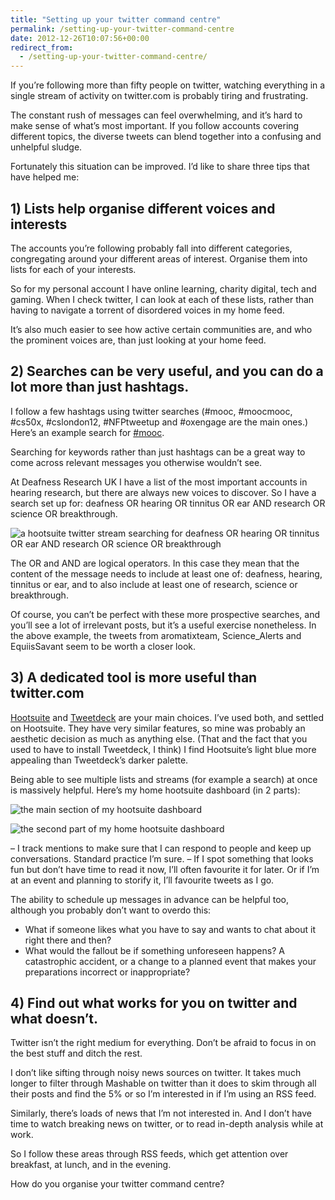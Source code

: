 ```yaml
---
title: "Setting up your twitter command centre"
permalink: /setting-up-your-twitter-command-centre
date: 2012-12-26T10:07:56+00:00
redirect_from:
  - /setting-up-your-twitter-command-centre/
---
```


If you’re following more than fifty people on twitter, watching everything in a single stream of activity on twitter.com is probably tiring and frustrating.

The constant rush of messages can feel overwhelming, and it’s hard to make sense of what’s most important. If you follow accounts covering different topics, the diverse tweets can blend together into a confusing and unhelpful sludge.

Fortunately this situation can be improved. I’d like to share three tips that have helped me:

## 1) Lists help organise different voices and interests

The accounts you’re following probably fall into different categories, congregating around your different areas of interest. Organise them into lists for each of your interests.

So for my personal account I have online learning, charity digital, tech and gaming. When I check twitter, I can look at each of these lists, rather than having to navigate a torrent of disordered voices in my home feed.

It’s also much easier to see how active certain communities are, and who the prominent voices are, than just looking at your home feed.

## 2) Searches can be very useful, and you can do a lot more than just hashtags.

I follow a few hashtags using twitter searches (#mooc, #moocmooc, #cs50x, #cslondon12, #NFPtweetup and #oxengage are the main ones.) Here’s an example search for [#mooc](https://twitter.com/search/realtime?q=%23mooc&src=typd).

Searching for keywords rather than just hashtags can be a great way to come across relevant messages you otherwise wouldn’t see.

At Deafness Research UK I have a list of the most important accounts in hearing research, but there are always new voices to discover. So I have a search set up for: deafness OR hearing OR tinnitus OR ear AND research OR science OR breakthrough.

![a hootsuite twitter stream searching for deafness OR hearing OR tinnitus OR ear AND research OR science OR breakthrough](Setting%20up%20your%20twitter%20command%20centre%20%E2%80%93%20Martin%20Lugton_files/big-deafness-and-hearing-search.png)

The OR and AND are logical operators. In this case they mean that the content of the message needs to include at least one of: deafness, hearing, tinnitus or ear, and to also include at least one of research, science or breakthrough.

Of course, you can’t be perfect with these more prospective searches, and you’ll see a lot of irrelevant posts, but it’s a useful exercise nonetheless. In the above example, the tweets from aromatixteam, Science_Alerts and EquiisSavant seem to be worth a closer look.

## 3) A dedicated tool is more useful than twitter.com

[Hootsuite](https://hootsuite.com) and [Tweetdeck](http://www.tweetdeck.com/) are your main choices. I’ve used both, and settled on Hootsuite. They have very similar features, so mine was probably an aesthetic decision as much as anything else. (That and the fact that you used to have to install Tweetdeck, I think) I find Hootsuite’s light blue more appealing than Tweetdeck’s darker palette.

Being able to see multiple lists and streams (for example a search) at once is massively helpful. Here’s my home hootsuite dashboard (in 2 parts):

![the main section of my hootsuite dashboard](Setting%20up%20your%20twitter%20command%20centre%20%E2%80%93%20Martin%20Lugton_files/the-main-section-of-my-home-dashboard.png)

![the second part of my home hootsuite dashboard](Setting%20up%20your%20twitter%20command%20centre%20%E2%80%93%20Martin%20Lugton_files/my-main-hootsuite-dashboard-part-2.png)

– I track mentions to make sure that I can respond to people and keep up conversations. Standard practice I’m sure.
– If I spot something that looks fun but don’t have time to read it now, I’ll often favourite it for later. Or if I’m at an event and planning to storify it, I’ll favourite tweets as I go.

The ability to schedule up messages in advance can be helpful too, although you probably don’t want to overdo this:

- What if someone likes what you have to say and wants to chat about it right there and then?
- What would the fallout be if something unforeseen happens? A catastrophic accident, or a change to a planned event that makes your preparations incorrect or inappropriate?

## 4) Find out what works for you on twitter and what doesn’t.

Twitter isn’t the right medium for everything. Don’t be afraid to focus in on the best stuff and ditch the rest.

I don’t like sifting through noisy news sources on twitter. It takes much longer to filter through Mashable on twitter than it does to skim through all their posts and find the 5% or so I’m interested in if I’m using an RSS feed.

Similarly, there’s loads of news that I’m not interested in. And I don’t have time to watch breaking news on twitter, or to read in-depth analysis while at work.

So I follow these areas through RSS feeds, which get attention over breakfast, at lunch, and in the evening.

How do you organise your twitter command centre?